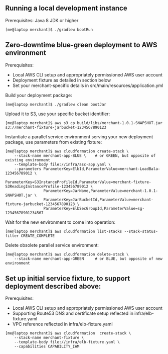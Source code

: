 Running a local development instance
------------------------------------
Prerequisites: Java 8 JDK or higher
```
[me@laptop merchant]$ ./gradlew bootRun
```


Zero-downtime blue-green deployment to AWS environment
------------------------------------------------------
Prerequisites:
 - Local AWS CLI setup and appropriately permissioned AWS user account
 - Deployment fixture as detailed in section below
 - Set your merchant-specific details in src/main/resources/application.yml

Build your deployment package:
```
[me@laptop merchant]$ ./gradlew clean bootJar
```

Upload it to S3, use your specific bucket identifier:
```
[me@laptop merchant]$ aws s3 cp build/libs/merchant-1.0.1-SNAPSHOT.jar s3://merchant-fixture-jarbucket-1234567890123
```

Instantiate a parallel service environment serving your new deployment package, use parameters from existing fixture:
```
[me@laptop merchant]$ aws cloudformation create-stack \
    --stack-name merchant-app-BLUE \    # or GREEN, but opposite of existing environment
    --template-body file://infra/asc-app.yaml \
    --parameters ParameterKey=ElbId,ParameterValue=merchant-LoadBala-123456789012 \
                 ParameterKey=S3InstanceProfileId,ParameterValue=merchant-fixture-S3ReadingInstanceProfile-123456789012 \
                 ParameterKey=JarName,ParameterValue=merchant-1.0.1-SNAPSHOT.jar \
                 ParameterKey=JarBucketId,ParameterValue=merchant-fixture-jarbucket-1234567890123 \
                 ParameterKey=ElbSecGroupId,ParameterValue=sg-12345678901234567
```

Wait for the new environment to come into operation:
```
[me@laptop merchant]$ aws cloudformation list-stacks --stack-status-filter CREATE_COMPLETE
```

Delete obsolete parallel service environment:
```
[me@laptop merchant]$ aws cloudformation delete-stack \
    --stack-name merchant-app-GREEN     # or BLUE, but opposite of new environment
```


Set up initial service fixture, to support deployment described above:
----------------------------------------------------------------------
Prerequisites:
 - Local AWS CLI setup and appropriately permissioned AWS user account
 - Supporting Route53 DNS and certificate setup reflected in infra/elb-fixture.yaml
 - VPC reference reflected in infra/elb-fixture.yaml 
 
```
[me@laptop merchant]$ aws cloudformation  create-stack \
    --stack-name merchant-fixture \
    --template-body file://infra/elb-fixture.yaml \
    --capabilities CAPABILITY_IAM
```